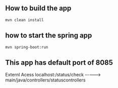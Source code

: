## How to build the app

`mvn clean install`

## how to start the spring app

`mvn spring-boot:run`

## This app has default port of 8085

Externl Acess localhost:<port>/status/check  -----> main/java/controllers/statuscontrollers
